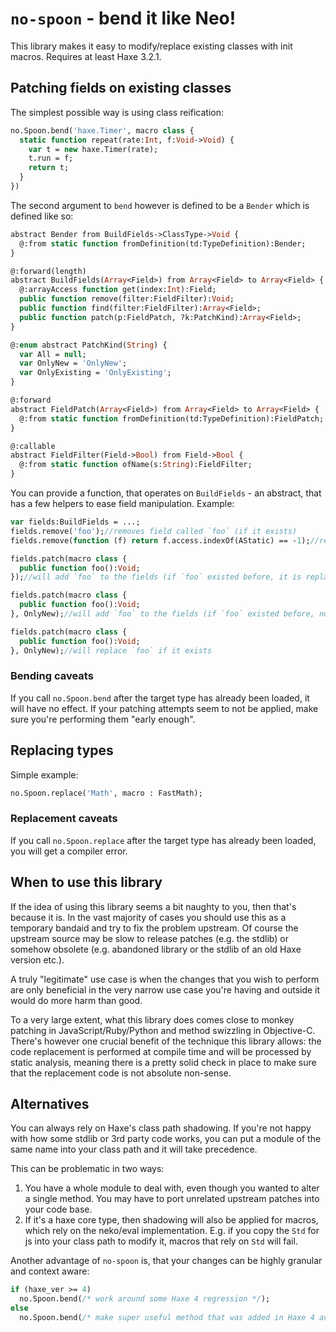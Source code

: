 # `no-spoon` - bend it like Neo!

This library makes it easy to modify/replace existing classes with init macros. Requires at least Haxe 3.2.1.

## Patching fields on existing classes

The simplest possible way is using class reification:

```haxe
no.Spoon.bend('haxe.Timer', macro class {
  static function repeat(rate:Int, f:Void->Void) {
    var t = new haxe.Timer(rate);
    t.run = f;
    return t;
  }
})
```

The second argument to `bend` however is defined to be a `Bender` which is defined like so:

```haxe
abstract Bender from BuildFields->ClassType->Void {
  @:from static function fromDefinition(td:TypeDefinition):Bender;
}

@:forward(length)
abstract BuildFields(Array<Field>) from Array<Field> to Array<Field> {
  @:arrayAccess function get(index:Int):Field;
  public function remove(filter:FieldFilter):Void;
  public function find(filter:FieldFilter):Array<Field>;
  public function patch(p:FieldPatch, ?k:PatchKind):Array<Field>;
}

@:enum abstract PatchKind(String) {
  var All = null;
  var OnlyNew = 'OnlyNew';
  var OnlyExisting = 'OnlyExisting';
}

@:forward
abstract FieldPatch(Array<Field>) from Array<Field> to Array<Field> {
  @:from static function fromDefinition(td:TypeDefinition):FieldPatch;
}

@:callable
abstract FieldFilter(Field->Bool) from Field->Bool {
  @:from static function ofName(s:String):FieldFilter;
}
```

You can provide a function, that operates on `BuildFields` - an abstract, that has a few helpers to ease field manipulation. Example:

```haxe
var fields:BuildFields = ...;
fields.remove('foo');//removes field called `foo` (if it exists)
fields.remove(function (f) return f.access.indexOf(AStatic) == -1);//removes all non static fields

fields.patch(macro class {
  public function foo():Void;
});//will add `foo` to the fields (if `foo` existed before, it is replaced)

fields.patch(macro class {
  public function foo():Void;
}, OnlyNew);//will add `foo` to the fields (if `foo` existed before, nothing is changed)

fields.patch(macro class {
  public function foo():Void;
}, OnlyNew);//will replace `foo` if it exists
```

### Bending caveats

If you call `no.Spoon.bend` after the target type has already been loaded, it will have no effect. If your patching attempts seem to not be applied, make sure you're performing them "early enough".

## Replacing types

Simple example:

```haxe
no.Spoon.replace('Math', macro : FastMath);
```

### Replacement caveats

If you call `no.Spoon.replace` after the target type has already been loaded, you will get a compiler error.

## When to use this library

If the idea of using this library seems a bit naughty to you, then that's because it is. In the vast majority of cases you should use this as a temporary bandaid and try to fix the problem upstream. Of course the upstream source may be slow to release patches (e.g. the stdlib) or somehow obsolete (e.g. abandoned library or the stdlib of an old Haxe version etc.). 

A truly "legitimate" use case is when the changes that you wish to perform are only beneficial in the very narrow use case you're having and outside it would do more harm than good.

To a very large extent, what this library does comes close to monkey patching in JavaScript/Ruby/Python and method swizzling in Objective-C. There's however one crucial benefit of the technique this library allows: the code replacement is performed at compile time and will be processed by static analysis, meaning there is a pretty solid check in place to make sure that the replacement code is not absolute non-sense.

## Alternatives

You can always rely on Haxe's class path shadowing. If you're not happy with how some stdlib or 3rd party code works, you can put a module of the same name into your class path and it will take precedence.

This can be problematic in two ways:

1. You have a whole module to deal with, even though you wanted to alter a single method. You may have to port unrelated upstream patches into your code base. 
2. If it's a haxe core type, then shadowing will also be applied for macros, which rely on the neko/eval implementation. E.g. if you copy the `Std` for js into your class path to modify it, macros that rely on `Std` will fail.

Another advantage of `no-spoon` is, that your changes can be highly granular and context aware:

```haxe
if (haxe_ver >= 4)
  no.Spoon.bend(/* work around some Haxe 4 regression */);
else
  no.Spoon.bend(/* make super useful method that was added in Haxe 4 available today */)
```
